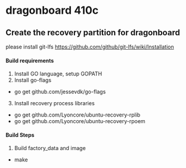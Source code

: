 # dragonboard 410c

## Create the recovery partition for dragonboard
please install git-lfs 
https://github.com/github/git-lfs/wiki/Installation

#### Build requirements
1. Install GO language, setup GOPATH
2. Install go-flags
 * go get github.com/jessevdk/go-flags
3. Install recovery process libraries
 * go get github.com/Lyoncore/ubuntu-recovery-rplib
 * go get github.com/Lyoncore/ubuntu-recovery-rpoem

#### Build Steps
1. Build factory_data and image
 * make
